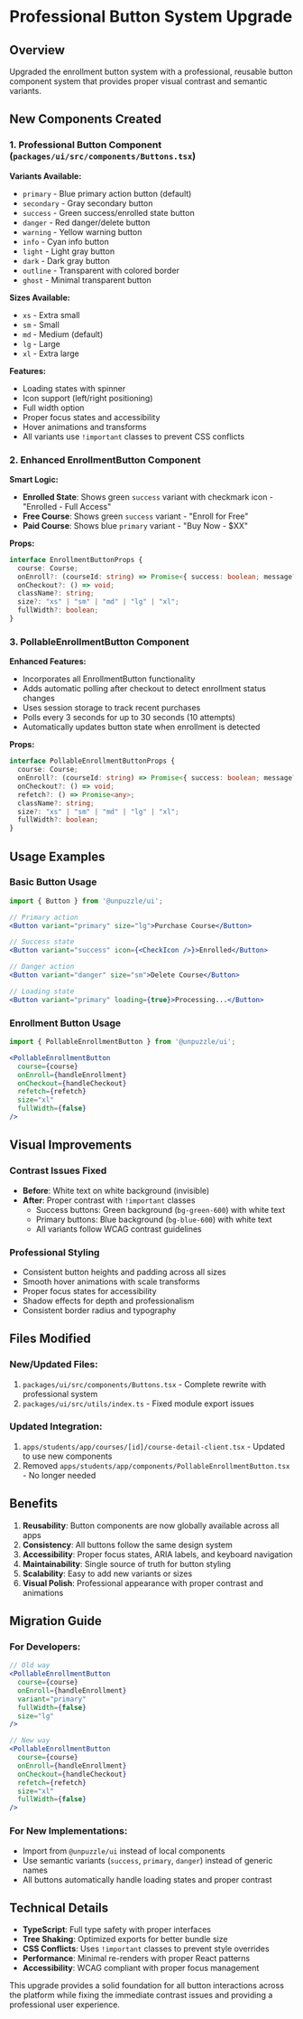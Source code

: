 # Professional Button System Upgrade

## Overview
Upgraded the enrollment button system with a professional, reusable button component system that provides proper visual contrast and semantic variants.

## New Components Created

### 1. Professional Button Component (`packages/ui/src/components/Buttons.tsx`)

**Variants Available:**
- `primary` - Blue primary action button (default)
- `secondary` - Gray secondary button  
- `success` - Green success/enrolled state button
- `danger` - Red danger/delete button
- `warning` - Yellow warning button
- `info` - Cyan info button
- `light` - Light gray button
- `dark` - Dark gray button
- `outline` - Transparent with colored border
- `ghost` - Minimal transparent button

**Sizes Available:**
- `xs` - Extra small
- `sm` - Small
- `md` - Medium (default)
- `lg` - Large
- `xl` - Extra large

**Features:**
- Loading states with spinner
- Icon support (left/right positioning)
- Full width option
- Proper focus states and accessibility
- Hover animations and transforms
- All variants use `!important` classes to prevent CSS conflicts

### 2. Enhanced EnrollmentButton Component

**Smart Logic:**
- **Enrolled State**: Shows green `success` variant with checkmark icon - "Enrolled - Full Access"
- **Free Course**: Shows green `success` variant - "Enroll for Free" 
- **Paid Course**: Shows blue `primary` variant - "Buy Now - $XX"

**Props:**
```typescript
interface EnrollmentButtonProps {
  course: Course;
  onEnroll?: (courseId: string) => Promise<{ success: boolean; message?: string }>;
  onCheckout?: () => void;
  className?: string;
  size?: "xs" | "sm" | "md" | "lg" | "xl";
  fullWidth?: boolean;
}
```

### 3. PollableEnrollmentButton Component

**Enhanced Features:**
- Incorporates all EnrollmentButton functionality
- Adds automatic polling after checkout to detect enrollment status changes
- Uses session storage to track recent purchases
- Polls every 3 seconds for up to 30 seconds (10 attempts)
- Automatically updates button state when enrollment is detected

**Props:**
```typescript
interface PollableEnrollmentButtonProps {
  course: Course;
  onEnroll?: (courseId: string) => Promise<{ success: boolean; message?: string }>;
  onCheckout?: () => void;
  refetch?: () => Promise<any>;
  className?: string;
  size?: "xs" | "sm" | "md" | "lg" | "xl";
  fullWidth?: boolean;
}
```

## Usage Examples

### Basic Button Usage
```jsx
import { Button } from '@unpuzzle/ui';

// Primary action
<Button variant="primary" size="lg">Purchase Course</Button>

// Success state
<Button variant="success" icon={<CheckIcon />}>Enrolled</Button>

// Danger action
<Button variant="danger" size="sm">Delete Course</Button>

// Loading state
<Button variant="primary" loading={true}>Processing...</Button>
```

### Enrollment Button Usage
```jsx
import { PollableEnrollmentButton } from '@unpuzzle/ui';

<PollableEnrollmentButton 
  course={course}
  onEnroll={handleEnrollment}
  onCheckout={handleCheckout}
  refetch={refetch}
  size="xl"
  fullWidth={false}
/>
```

## Visual Improvements

### Contrast Issues Fixed
- **Before**: White text on white background (invisible)
- **After**: Proper contrast with `!important` classes
  - Success buttons: Green background (`bg-green-600`) with white text
  - Primary buttons: Blue background (`bg-blue-600`) with white text
  - All variants follow WCAG contrast guidelines

### Professional Styling
- Consistent button heights and padding across all sizes
- Smooth hover animations with scale transforms
- Proper focus states for accessibility
- Shadow effects for depth and professionalism
- Consistent border radius and typography

## Files Modified

### New/Updated Files:
1. `packages/ui/src/components/Buttons.tsx` - Complete rewrite with professional system
2. `packages/ui/src/utils/index.ts` - Fixed module export issues

### Updated Integration:
1. `apps/students/app/courses/[id]/course-detail-client.tsx` - Updated to use new components
2. Removed `apps/students/app/components/PollableEnrollmentButton.tsx` - No longer needed

## Benefits

1. **Reusability**: Button components are now globally available across all apps
2. **Consistency**: All buttons follow the same design system
3. **Accessibility**: Proper focus states, ARIA labels, and keyboard navigation
4. **Maintainability**: Single source of truth for button styling
5. **Scalability**: Easy to add new variants or sizes
6. **Visual Polish**: Professional appearance with proper contrast and animations

## Migration Guide

### For Developers:
```jsx
// Old way
<PollableEnrollmentButton 
  course={course}
  onEnroll={handleEnrollment}
  variant="primary"
  fullWidth={false}
  size="lg"
/>

// New way
<PollableEnrollmentButton 
  course={course}
  onEnroll={handleEnrollment}
  onCheckout={handleCheckout}
  refetch={refetch}
  size="xl"
  fullWidth={false}
/>
```

### For New Implementations:
- Import from `@unpuzzle/ui` instead of local components
- Use semantic variants (`success`, `primary`, `danger`) instead of generic names
- All buttons automatically handle loading states and proper contrast

## Technical Details

- **TypeScript**: Full type safety with proper interfaces
- **Tree Shaking**: Optimized exports for better bundle size
- **CSS Conflicts**: Uses `!important` classes to prevent style overrides
- **Performance**: Minimal re-renders with proper React patterns
- **Accessibility**: WCAG compliant with proper focus management

This upgrade provides a solid foundation for all button interactions across the platform while fixing the immediate contrast issues and providing a professional user experience.